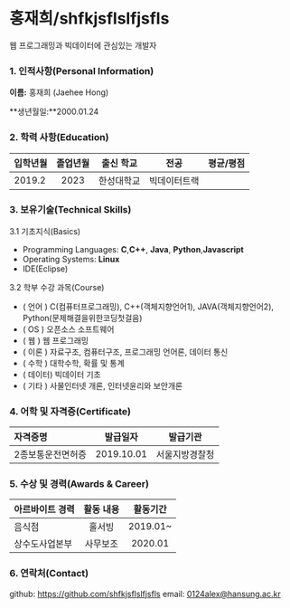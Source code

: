 # 홍재희/shfkjsflslfjsfls

 웹 프로그래밍과 빅데이터에 관심있는 개발자

### 1. 인적사항(Personal Information)  

  **이름:** 홍재희 (Jaehee Hong)

  **생년월일:**2000.01.24  


### 2. 학력 사항(Education)  

| 입학년월 | 졸업년월 | 출신 학교 |전공 | 평균/평점 | 
| :---         |     :---:      |        :---:   |    :---:      | :---:       |  
| 2019.2 | 2023 | 한성대학교   |빅데이터트랙|  |


### 3. 보유기술(Technical Skills)

3.1  기초지식(Basics)
* Programming Languages: __C__,__C++__, __Java__, __Python__,__Javascript__
* Operating Systems: __Linux__
* IDE(Eclipse)

3.2 학부 수강 과목(Course)
* ( 언어 ) C(컴퓨터프로그래밍), C++(객체지향언어1), JAVA(객체지향언어2), Python(문제해결을위한코딩첫걸음)
* ( OS ) 오픈소스 소프트웨어
* ( 웹 ) 웹 프로그래밍
* ( 이론 ) 자료구조, 컴퓨터구조, 프로그래밍 언어론, 데이터 통신
* ( 수학 ) 대학수학, 확률 및 통계 
* ( 데이터) 빅데이터 기초
* ( 기타 ) 사물인터넷 개론, 인터넷윤리와 보안개론


### 4. 어학 및 자격증(Certificate)

| 자격증명 | 발급일자  | 발급기관|
| :---         |     :---:      |         :---:   | 
| 2종보통운전면허증 | 2019.10.01 | 서울지방경찰청 | 


### 5. 수상 및 경력(Awards & Career)

| 아르바이트 경력 | 활동 내용| 활동기간|
| :---         |     :---:      |         :---:    |
| 음식점 | 홀서빙 | 2019.01~ |
| 상수도사업본부 | 사무보조 | 2020.01 |


### 6. 연락처(Contact)
github: https://github.com/shfkjsflslfjsfls
email: 0124alex@hansung.ac.kr
